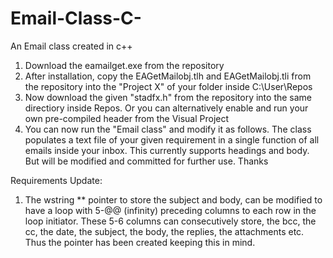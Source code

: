 # Email-Class-C-
An Email class created in c++

1) Download the eamailget.exe from the repository
2) After installation, copy the EAGetMailobj.tlh and EAGetMailobj.tli from the repository into the "Project X" of your folder inside C:\User\Repos
3) Now download the given "stadfx.h" from the repository into the same directiory inside Repos. Or you can alternatively enable and run your own pre-compiled header from the Visual Project
4) You can now run the "Email class" and modify it as follows. The class populates a text file of your given requirement in a single function of all emails inside your inbox. This currently supports headings and body. But will be modified and committed for further use. Thanks

Requirements Update:
1) The wstring ** pointer to store the subject and body, can be modified to have a loop with 5-@@ (infinity) preceding columns to each row in the loop initiator.
   These 5-6 columns can consecutively store, the bcc, the cc, the date, the subject, the body, the replies, the attachments etc. Thus the pointer has been created keeping this in    mind. 
